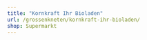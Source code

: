 ```yaml
---
title: "Kornkraft Ihr Bioladen"
url: /grossenkneten/kornkraft-ihr-bioladen/
shop: Supermarkt
---
```

